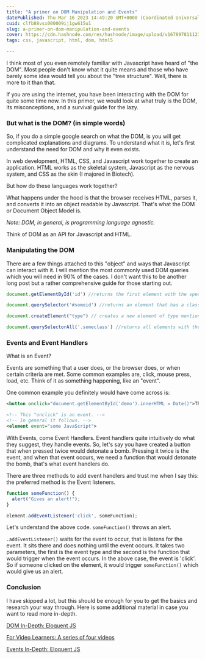 ```yaml
---
title: "A primer on DOM Manipulation and Events"
datePublished: Thu Mar 16 2023 14:49:20 GMT+0000 (Coordinated Universal Time)
cuid: clfb88vsx000009ij1gw615u1
slug: a-primer-on-dom-manipulation-and-events
cover: https://cdn.hashnode.com/res/hashnode/image/upload/v1678978111231/e8444070-4e25-45e5-87a4-4d2cb40e1b65.jpeg
tags: css, javascript, html, dom, html5

---
```


I think most of you even remotely familiar with Javascript have heard of "the DOM". Most people don't know what it quite means and those who have barely some idea would tell you about the "tree structure". Well, there is more to it than that.

If you are using the internet, you have been interacting with the DOM for quite some time now. In this primer, we would look at what truly is the DOM, its misconceptions, and a survival guide for the lazy.

### But what is the DOM? (in simple words)

So, if you do a simple google search on what the DOM, is you will get complicated explanations and diagrams. To understand what it is, let's first understand the need for DOM and why it even exists.

In web development, HTML, CSS, and Javascript work together to create an application. HTML works as the skeletal system, Javascript as the nervous system, and CSS as the skin (I majored in Biotech).

But how do these languages work together?

What happens under the hood is that the browser receives HTML, parses it, and converts it into an object readable by Javascript. That's what the DOM or Document Object Model is.

*Note: DOM, in general, is programming language agnostic.*

Think of DOM as an API for Javascript and HTML.

### Manipulating the DOM

There are a few things attached to this "object" and ways that Javascript can interact with it. I will mention the most commonly used DOM queries which you will need in 90% of the cases. I don't want this to be another long post but a rather comprehensive guide for those starting out.

```javascript
document.getElementById('id') //returns the first element with the specified id. 

document.querySelector('#someid') //returns an element that has a class name of 'someid'

document.createElement("type") // creates a new element of type mentioned. For Ex: div, p ...

document.querySelectorAll('.someclass') //returns all elements with the class of someclass
```

### Events and Event Handlers

What is an Event?

Events are something that a user does, or the browser does, or when certain criteria are met. Some common examples are, click, mouse press, load, etc. Think of it as something happening, like an "event".

One common example you definitely would have come across is:

```xml
<button onclick="document.getElementById('demo').innerHTML = Date()">The time is?</button>

<!-- This "onclick" is an event. -->
<!-- In general it follows. -->
<element event="some JavaScript">
```

With Events, come Event Handlers. Event handlers quite intuitively do what they suggest, they handle events. So, let's say you have created a button that when pressed twice would detonate a bomb. Pressing it twice is the event, and when that event occurs, we need a function that would detonate the bomb, that's what event handlers do.

There are three methods to add event handlers and trust me when I say this: the preferred method is the Event listeners.

```javascript
function someFunction() {
  alert("Gives an alert!");
}

element.addEventListener('click', someFunction);
```

Let's understand the above code. `someFunction()` throws an alert.

`.addEventListener()` waits for the event to occur, that is listens for the event. It sits there and does nothing until the event occurs. It takes two parameters, the first is the event type and the second is the function that would trigger when the event occurs. In the above case, the event is 'click'. So if someone clicked on the element, it would trigger `someFunction()` which would give us an alert.

### Conclusion

I have skipped a lot, but this should be enough for you to get the basics and research your way through. Here is some additional material in case you want to read more in-depth.

[DOM In-Depth: Eloquent JS](https://eloquentjavascript.net/14_dom.html)

[For Video Learners: A series of four videos](https://www.youtube.com/watch?v=0ik6X4DJKCc&list=PLillGF-RfqbYE6Ik_EuXA2iZFcE082B3s)

[Events In-Depth: Eloquent JS](https://eloquentjavascript.net/15_event.html#:~:text=Events%20and%20DOM%20nodes&text=Event%20listeners%20are%20called%20only,object%20they%20are%20registered%20on.&text=That%20example%20attaches%20a%20handler,of%20the%20document%20do%20not.)